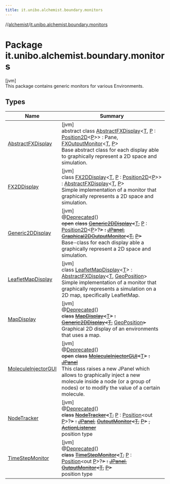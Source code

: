 ```yaml
---
title: it.unibo.alchemist.boundary.monitors
---
```

//[alchemist](../../index.html)/[it.unibo.alchemist.boundary.monitors](index.html)



# Package it.unibo.alchemist.boundary.monitors



[jvm]\
This package contains generic monitors for various Environments.



## Types


| Name | Summary |
|---|---|
| [AbstractFXDisplay](-abstract-f-x-display/index.html) | [jvm]<br>abstract class [AbstractFXDisplay](-abstract-f-x-display/index.html)<[T](-abstract-f-x-display/index.html), [P](-abstract-f-x-display/index.html) : [Position2D](../it.unibo.alchemist.model.interfaces/-position2-d/index.html)<[P](-abstract-f-x-display/index.html)>> : Pane, [FXOutputMonitor](../it.unibo.alchemist.boundary.interfaces/-f-x-output-monitor/index.html)<[T](-abstract-f-x-display/index.html), [P](-abstract-f-x-display/index.html)> <br>Base abstract class for each display able to graphically represent a 2D space and simulation. |
| [FX2DDisplay](-f-x2-d-display/index.html) | [jvm]<br>class [FX2DDisplay](-f-x2-d-display/index.html)<[T](-f-x2-d-display/index.html), [P](-f-x2-d-display/index.html) : [Position2D](../it.unibo.alchemist.model.interfaces/-position2-d/index.html)<[P](-f-x2-d-display/index.html)>> : [AbstractFXDisplay](-abstract-f-x-display/index.html)<[T](-f-x2-d-display/index.html), [P](-f-x2-d-display/index.html)> <br>Simple implementation of a monitor that graphically represents a 2D space and simulation. |
| [Generic2DDisplay](-generic2-d-display/index.html) | [jvm]<br>@[Deprecated](https://docs.oracle.com/javase/8/docs/api/java/lang/Deprecated.html)()<br>~~open~~ ~~class~~ [~~Generic2DDisplay~~](-generic2-d-display/index.html)~~<~~[T](-generic2-d-display/index.html)~~,~~ [P](-generic2-d-display/index.html) : [Position2D](../it.unibo.alchemist.model.interfaces/-position2-d/index.html)<[P](../it.unibo.alchemist.boundary.wormhole.implementation/-wormhole-swing/index.html)>?~~>~~ ~~:~~ [~~JPanel~~](https://docs.oracle.com/javase/8/docs/api/javax/swing/JPanel.html)~~,~~ [~~Graphical2DOutputMonitor~~](../it.unibo.alchemist.boundary.interfaces/-graphical2-d-output-monitor/index.html)~~<~~[~~T~~](../it.unibo.alchemist.boundary.gui.effects/-function-drawer/draw-function.html)~~,~~ [~~P~~](../it.unibo.alchemist.boundary.wormhole.implementation/-wormhole-swing/index.html)~~>~~ <br>Base-class for each display able a graphically represent a 2D space and simulation. |
| [LeafletMapDisplay](-leaflet-map-display/index.html) | [jvm]<br>class [LeafletMapDisplay](-leaflet-map-display/index.html)<[T](-leaflet-map-display/index.html)> : [AbstractFXDisplay](-abstract-f-x-display/index.html)<[T](-leaflet-map-display/index.html), [GeoPosition](../it.unibo.alchemist.model.interfaces/-geo-position/index.html)> <br>Simple implementation of a monitor that graphically represents a simulation on a 2D map, specifically LeafletMap. |
| [MapDisplay](-map-display/index.html) | [jvm]<br>@[Deprecated](https://docs.oracle.com/javase/8/docs/api/java/lang/Deprecated.html)()<br>~~class~~ [~~MapDisplay~~](-map-display/index.html)~~<~~[T](-map-display/index.html)~~>~~ ~~:~~ [~~Generic2DDisplay~~](-generic2-d-display/index.html)~~<~~[~~T~~](../it.unibo.alchemist.boundary.gui.effects/-function-drawer/draw-function.html)~~,~~ [GeoPosition](../it.unibo.alchemist.model.interfaces/-geo-position/index.html)~~>~~ <br>Graphical 2D display of an environments that uses a map. |
| [MoleculeInjectorGUI](-molecule-injector-g-u-i/index.html) | [jvm]<br>@[Deprecated](https://docs.oracle.com/javase/8/docs/api/java/lang/Deprecated.html)()<br>~~open~~ ~~class~~ [~~MoleculeInjectorGUI~~](-molecule-injector-g-u-i/index.html)~~<~~[T](-molecule-injector-g-u-i/index.html)~~>~~ ~~:~~ [~~JPanel~~](https://docs.oracle.com/javase/8/docs/api/javax/swing/JPanel.html)<br>This class raises a new JPanel which allows to graphically inject a new molecule inside a node (or a group of nodes) or to modify the value of a certain molecule. |
| [NodeTracker](-node-tracker/index.html) | [jvm]<br>@[Deprecated](https://docs.oracle.com/javase/8/docs/api/java/lang/Deprecated.html)()<br>~~class~~ [~~NodeTracker~~](-node-tracker/index.html)~~<~~[T](-node-tracker/index.html)~~,~~ [P](-node-tracker/index.html) : [Position](../it.unibo.alchemist.model.interfaces/-position/index.html)<out [P](../it.unibo.alchemist.boundary.wormhole.implementation/-wormhole-swing/index.html)>?~~>~~ ~~:~~ [~~JPanel~~](https://docs.oracle.com/javase/8/docs/api/javax/swing/JPanel.html)~~,~~ [~~OutputMonitor~~](../it.unibo.alchemist.boundary.interfaces/-output-monitor/index.html)~~<~~[~~T~~](../it.unibo.alchemist.boundary.gui.effects/-function-drawer/draw-function.html)~~,~~ [~~P~~](../it.unibo.alchemist.boundary.wormhole.implementation/-wormhole-swing/index.html)~~>~~ ~~,~~ [~~ActionListener~~](https://docs.oracle.com/javase/8/docs/api/java/awt/event/ActionListener.html)<br>position type |
| [TimeStepMonitor](-time-step-monitor/index.html) | [jvm]<br>@[Deprecated](https://docs.oracle.com/javase/8/docs/api/java/lang/Deprecated.html)()<br>~~class~~ [~~TimeStepMonitor~~](-time-step-monitor/index.html)~~<~~[T](-time-step-monitor/index.html)~~,~~ [P](-time-step-monitor/index.html) : [Position](../it.unibo.alchemist.model.interfaces/-position/index.html)<out [P](../it.unibo.alchemist.boundary.wormhole.implementation/-wormhole-swing/index.html)>?~~>~~ ~~:~~ [~~JPanel~~](https://docs.oracle.com/javase/8/docs/api/javax/swing/JPanel.html)~~,~~ [~~OutputMonitor~~](../it.unibo.alchemist.boundary.interfaces/-output-monitor/index.html)~~<~~[~~T~~](../it.unibo.alchemist.boundary.gui.effects/-function-drawer/draw-function.html)~~,~~ [~~P~~](../it.unibo.alchemist.boundary.wormhole.implementation/-wormhole-swing/index.html)~~>~~ <br>position type |

